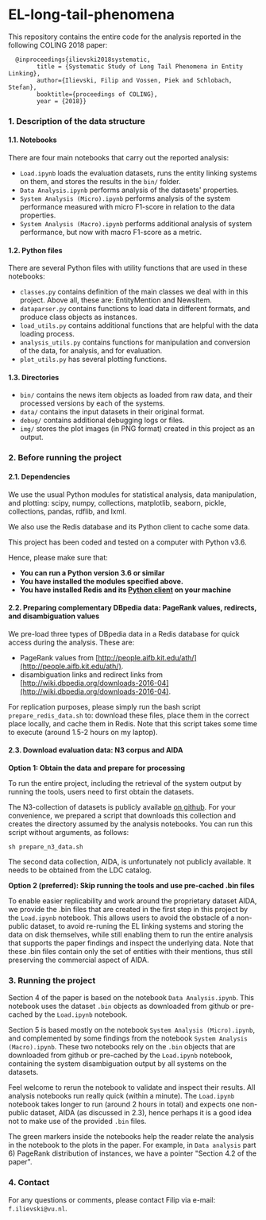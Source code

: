 # EL-long-tail-phenomena
This repository contains the entire code for the analysis reported in the following COLING 2018 paper:

```
  @inproceedings{ilievski2018systematic,
        title = {Systematic Study of Long Tail Phenomena in Entity Linking},
        author={Ilievski, Filip and Vossen, Piek and Schlobach, Stefan},
        booktitle={proceedings of COLING},
        year = {2018}}
```

### 1. Description of the data structure

#### 1.1. Notebooks

There are four main notebooks that carry out the reported analysis:
* `Load.ipynb` loads the evaluation datasets, runs the entity linking systems on them, and stores the results in the `bin/` folder.
* `Data Analysis.ipynb` performs analysis of the datasets' properties.
* `System Analysis (Micro).ipynb` performs analysis of the system performance measured with micro F1-score in relation to the data properties.
* `System Analysis (Macro).ipynb` performs additional analysis of system performance, but now with macro F1-score as a metric.

#### 1.2. Python files

There are several Python files with utility functions that are used in these notebooks:
* `classes.py` contains definition of the main classes we deal with in this project. Above all, these are: EntityMention and NewsItem.
* `dataparser.py` contains functions to load data in different formats, and produce class objects as instances.
* `load_utils.py` contains additional functions that are helpful with the data loading process.
* `analysis_utils.py` contains functions for manipulation and conversion of the data, for analysis, and for evaluation.
* `plot_utils.py` has several plotting functions.

#### 1.3. Directories

* `bin/` contains the news item objects as loaded from raw data, and their processed versions by each of the systems.
* `data/` contains the input datasets in their original format.
* `debug/` contains additional debugging logs or files.
* `img/` stores the plot images (in PNG format) created in this project as an output.

### 2. Before running the project

#### 2.1. Dependencies

We use the usual Python modules for statistical analysis, data manipulation, and plotting: scipy, numpy, collections, matplotlib, seaborn, pickle, collections, pandas, rdflib, and lxml.

We also use the Redis database and its Python client to cache some data.

This project has been coded and tested on a computer with Python v3.6.

Hence, please make sure that:
* **You can run a Python version 3.6 or similar**
* **You have installed the modules specified above.**
* **You have installed Redis and its [Python client](https://pypi.python.org/pypi/redis) on your machine**

#### 2.2. Preparing complementary DBpedia data: PageRank values, redirects, and disambiguation values

We pre-load three types of DBpedia data in a Redis database for quick access during the analysis. These are:
* PageRank values from [http://people.aifb.kit.edu/ath/](http://people.aifb.kit.edu/ath/).
* disambiguation links and redirect links from [http://wiki.dbpedia.org/downloads-2016-04](http://wiki.dbpedia.org/downloads-2016-04).

For replication purposes, please simply run the bash script `prepare_redis_data.sh` to: download these files, place them in the correct place locally, and cache them in Redis. Note that this script takes some time to execute (around 1.5-2 hours on my laptop).

#### 2.3. Download evaluation data: N3 corpus and AIDA

**Option 1: Obtain the data and prepare for processing**

To run the entire project, including the retrieval of the system output by running the tools, users need to first obtain the datasets.

The N3-collection of datasets is publicly available [on github](https://github.com/dice-group/n3-collection). For your convenience, we prepared a script that downloads this collection and creates the directory assumed by the analysis notebooks. You can run this script without arguments, as follows:

`sh prepare_n3_data.sh`

The second data collection, AIDA, is unfortunately not publicly available. It needs to be obtained from the LDC catalog.

**Option 2 (preferred): Skip running the tools and use pre-cached .bin files**

To enable easier replicability and work around the proprietary dataset AIDA, we provide the .bin files that are created in the first step in this project by the `Load.ipynb` notebook. This allows users to avoid the obstacle of a non-public dataset, to avoid re-runing the EL linking systems and storing the data on disk themselves, while still enabling them to run the entire analysis that supports the paper findings and inspect the underlying data. Note that these .bin files contain only the set of entities with their mentions, thus still preserving the commercial aspect of AIDA.

### 3. Running the project

Section 4 of the paper is based on the notebook `Data Analysis.ipynb`. This notebook uses the dataset `.bin` objects as downloaded from github or pre-cached by the `Load.ipynb` notebook.

Section 5 is based mostly on the notebook `System Analysis (Micro).ipynb`, and complemented by some findings from the notebook `System Analysis (Macro).ipynb`. These two notebooks rely on the `.bin` objects that are downloaded from github or pre-cached by the `Load.ipynb` notebook, containing the system disambiguation output by all systems on the datasets.

Feel welcome to rerun the notebook to validate and inspect their results. All analysis notebooks run really quick (within a minute). The `Load.ipynb` notebook takes longer to run (around 2 hours in total) and expects one non-public dataset, AIDA (as discussed in 2.3), hence perhaps it is a good idea not to make use of the provided `.bin` files.

The green markers inside the notebooks help the reader relate the analysis in the notebook to the plots in the paper. For example, in `Data analysis` part 6) PageRank distribution of instances, we have a pointer "Section 4.2 of the paper".

### 4. Contact

For any questions or comments, please contact Filip via e-mail: `f.ilievski@vu.nl`.
